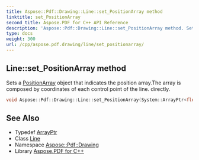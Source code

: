 ```yaml
---
title: Aspose::Pdf::Drawing::Line::set_PositionArray method
linktitle: set_PositionArray
second_title: Aspose.PDF for C++ API Reference
description: 'Aspose::Pdf::Drawing::Line::set_PositionArray method. Sets a PositionArray object that indicates the position array.The array is composed by coordinates of each control point of the line. directly in C++.'
type: docs
weight: 300
url: /cpp/aspose.pdf.drawing/line/set_positionarray/
---
```

## Line::set_PositionArray method


Sets a [PositionArray](../) object that indicates the position array.The array is composed by coordinates of each control point of the line. directly.

```cpp
void Aspose::Pdf::Drawing::Line::set_PositionArray(System::ArrayPtr<float> value)
```

## See Also

* Typedef [ArrayPtr](../../../system/arrayptr/)
* Class [Line](../)
* Namespace [Aspose::Pdf::Drawing](../../)
* Library [Aspose.PDF for C++](../../../)
